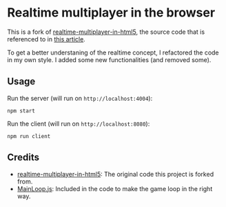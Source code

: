 Realtime multiplayer in the browser
=============================

This is a fork of [realtime-multiplayer-in-html5](https://github.com/underscorediscovery/realtime-multiplayer-in-html5), the source code
that is referenced to in [this article](http://buildnewgames.com/real-time-multiplayer/).

To get a better understaning of the realtime concept, I refactored the code in my own style.
I added some new functionalities (and removed some).

## Usage

Run the server (will run on `http://localhost:4004`): 

```
npm start
```

Run the client (will run on `http://localhost:8080`):

```
npm run client
```

## Credits

* [realtime-multiplayer-in-html5](https://github.com/underscorediscovery/realtime-multiplayer-in-html5): The original code this project is forked from.
* [MainLoop.js](https://github.com/IceCreamYou/MainLoop.js): Included in the code to make the game loop in the right way.
